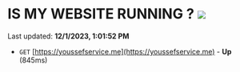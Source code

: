 # IS MY WEBSITE RUNNING ? [![](https://img.shields.io/static/v1?label=Sponsor&message=%E2%9D%A4&logo=GitHub&color=%23fe8e86)](https://github.com/sponsors/<username>)

Last updated: **12/1/2023, 1:01:52 PM**

- `GET` [https://youssefservice.me](https://youssefservice.me) - **Up** (845ms)
